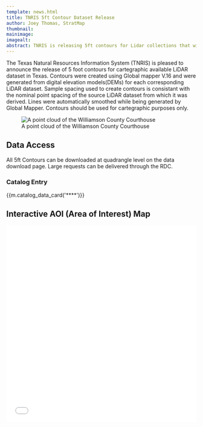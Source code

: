 ```yaml
---
template: news.html
title: TNRIS 5ft Contour Dataset Release
author: Joey Thomas, StratMap
thumbnail: 
mainimage: 
imagealt: 
abstract: TNRIS is releasing 5ft contours for Lidar collections that will support 5ft contour generation. 
---
```

 
The Texas Natural Resources Information System (TNRIS) is pleased to announce the release of 5 foot contours for cartegraphic available LiDAR dataset in Texas.  Contours were created using Global mapper V.16 and were generated from digital elevation models(DEMs) for each corresponding LiDAR dataset. 
Sample spacing used to create contours is consistant with the nominal point spacing of the source LiDAR dataset from which it was derived. 
Lines were automatically smoothed while being generated by Global Mapper. Contours should be used for cartegraphic purposes only. 


<figure>
<img class="img-responsive" src="{{m.link('static/images/updates/2015/georgetown/williamson_courthouse.jpg')}}" alt="A point cloud of the Williamson County Courthouse">
<figcaption>A point cloud of the Williamson County Courthouse</figcaption>
</figure>

## Data Access
 All 5ft Contours can be downloaded at quadrangle level on the data download page.
 Large requests can be delivered through the RDC. 
 
### Catalog Entry
{{m.catalog_data_card('****')}}

## Interactive AOI (Area of Interest) Map
<iframe width="100%" height="520" frameborder="0" src="*" allowfullscreen webkitallowfullscreen mozallowfullscreen oallowfullscreen msallowfullscreen></iframe>


